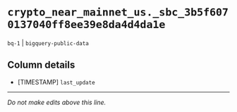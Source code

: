 # `crypto_near_mainnet_us._sbc_3b5f6070137040ff8ee39e8da4d4da1e`
`bq-1` | `bigquery-public-data`

## Column details
* [TIMESTAMP] `last_update`

-------------------------------------------------------------------------------
*Do not make edits above this line.*
